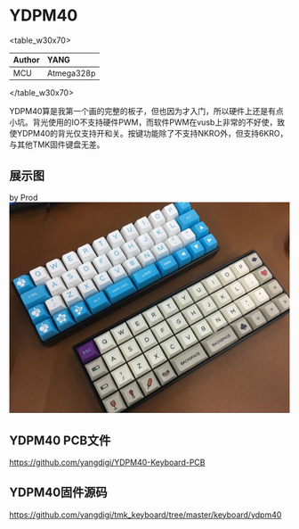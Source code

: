 # YDPM40

<table_w30x70>

|Author |YANG |
|:--- |:--- |
|MCU|Atmega328p|

</table_w30x70>


YDPM40算是我第一个画的完整的板子，但也因为才入门，所以硬件上还是有点小坑。背光使用的IO不支持硬件PWM，而软件PWM在vusb上非常的不好使，致使YDPM40的背光仅支持开和关。按键功能除了不支持NKRO外，但支持6KRO，与其他TMK固件键盘无差。


## 展示图
by Prod
![](assets/ydpm40-01.jpg)


## YDPM40 PCB文件
https://github.com/yangdigi/YDPM40-Keyboard-PCB


## YDPM40固件源码
https://github.com/yangdigi/tmk_keyboard/tree/master/keyboard/ydpm40


